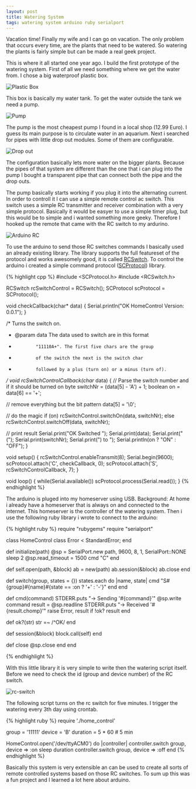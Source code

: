 ```yaml
---
layout: post
title: Watering System
tags: watering system arduino ruby serialport
---
```


Vacation time! Finally my wife and I can go on vacation. The only problem that occurs every time, are the plants that need to be watered. So watering the plants is fairly simple but can be made a real geek project.

This is where it all started one year ago. I build the first prototype of the watering system. First of all we need something where we get the water from. I chose a big waterproof plastic box. 

<img src="/images/posts/2013-08-18-plastic-box.jpg" alt="Plastic Box"/>

This box is basically my water tank. To get the water outside the tank we need a pump. 

<img src="/images/posts/2013-08-18-pump.jpg" alt="Pump"/>

The pump is the most cheapest pump I found in a local shop (12.99 Euro). I guess its main purpose is to circulate water in an aquarium. Next i searched for pipes with little drop out modules. Some of them are configurable. 

<img src="/images/posts/2013-08-18-drop-out.jpg" alt="Drop out"/>

The configuration basically lets more water on the bigger plants. Because the pipes of that system are different than the one that i can plug into the pump I bought a transparent pipe that can connect both the pipe and the drop outs.

The pump basically starts working if you plug it into the alternating current. In order to controll it I can use a simple remote control ac switch. This switch uses a simple RC transmitter and receiver combination with a very simple protocol. Basically it would be easyer to use a simple timer plug, but this would be to simple and i wanted something more geeky. Therefore I hooked up the remote that came with the RC switch to my ardurino.

<img src="/images/posts/2013-08-18-arduino-rc.jpg" alt="Arduino RC"/>

To use the arduino to send those RC switches commands I basically used an already existing library. The library supports the full featureset of the protocol and works awesomely good, it is called [RCSwitch](https://code.google.com/p/rc-switch/). To control the arduino i created a simple command protocol ([SCProtocol](https://github.com/threez/SCProtocol)) library. 

{% highlight cpp %}
#include <SCProtocol.h>
#include <RCSwitch.h>

RCSwitch rcSwitchControl = RCSwitch();
SCProtocol scProtocol = SCProtocol();

void checkCallback(char* data) {
  Serial.println("OK HomeControl Version: 0.0.1");
}

/* Turns the switch on.
 * @param data The data used to switch are in this format
 *             "11110A+". The first five chars are the group
 *             of the switch the next is the switch char
 *             followed by a plus (turn on) or a minus (turn of).
 */
void rcSwitchControlCallback(char* data) {
  // Parse the switch number and if it should be turned on
  byte switchNr = (data[5] - 'A') + 1;
  boolean on = data[6] == '+';
  
  // remove everything but the bit pattern
  data[5] = '\0';
  
  // do the magic
  if (on) rcSwitchControl.switchOn(data, switchNr);
  else    rcSwitchControl.switchOff(data, switchNr);
  
  // print result
  Serial.print("OK Switched ");
  Serial.print(data);
  Serial.print(" (");
  Serial.print(switchNr);
  Serial.print(") to ");
  Serial.println(on ? "ON" : "OFF");
}

void setup() {
  rcSwitchControl.enableTransmit(8);
  Serial.begin(9600);
  scProtocol.attach('C', checkCallback, 0);
  scProtocol.attach('S', rcSwitchControlCallback, 7);
}

void loop() {
  while(Serial.available()) scProtocol.process(Serial.read());
}
{% endhighlight %}

The arduino is pluged into my homeserver using USB. Background: At home i already have a homeserver that is always on and connected to the internet. This homeserver is the controller of the watering system. Then i use the following ruby library i wrote to connect to the arduino:

{% highlight ruby %}
require "rubygems"
require "serialport"

class HomeControl
  class Error < StandardError; end 

  def initialize(path)
    @sp = SerialPort.new path, 9600, 8, 1, SerialPort::NONE
    sleep 2
    @sp.read_timeout = 1500
    cmd "C" 
  end 

  def self.open(path, &block)
    ab = new(path)
    ab.session(&block)
    ab.close
  end 

  def switch(group, states = {}) 
    states.each do |name, state|
      cmd "S#{group}#{name}#{state == :on ? '+' : '-'}"
    end 
  end 

  def cmd(command)
    STDERR.puts "-> Sending '#{command}'"
    @sp.write command
    result = @sp.readline
    STDERR.puts "-> Received '#{result.chomp}'"
    raise Error, result if !ok? result
  end 

  def ok?(str)
    str =~ /^OK/
  end 

  def session(&block)
    block.call(self)
  end 

  def close
    @sp.close
  end 
end

{% endhighlight %}

With this little library it is very simple to write then the watering script itself. Before we need to check the id (group and device number) of the RC switch. 

<img src="/images/posts/2013-08-18-rc-switch.jpg" alt="rc-switch"/>

The following script turns on the rc switch for five minutes. I trigger the watering every 3th day using crontab.

{% highlight ruby %}
require './home_control'

group = '11111'
device = 'B' 
duration = 5 * 60 # 5 min

HomeControl.open('/dev/ttyACM0') do |controller|
  controller.switch group, device => :on 
  sleep duration
  controller.switch group, device => :off
end
{% endhighlight %}

Basically this system is very extensible an can be used to create all sorts of remote controlled systems based on those RC switches. To sum up this was a fun project and I learned a lot here about arduino.
